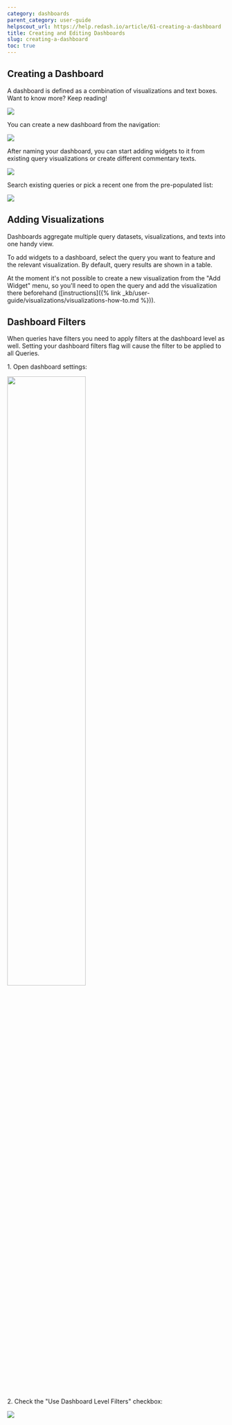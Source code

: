 ```yaml
---
category: dashboards
parent_category: user-guide
helpscout_url: https://help.redash.io/article/61-creating-a-dashboard
title: Creating and Editing Dashboards
slug: creating-a-dashboard
toc: true
---
```


## Creating a Dashboard

A dashboard is defined as a combination of visualizations and text boxes. Want
to know more? Keep reading!

![](/assets/images/docs/gifs/dashboards/dashboards.gif)

You can create a new dashboard from the navigation:

![](/assets/images/docs/gitbook/create-dashboard.png)

After naming your dashboard, you can start adding widgets to it from existing
query visualizations or create different commentary texts.

![](/assets/images/docs/gitbook/add-widgets-to-dashboard.png)

Search existing queries or pick a recent one from the pre-populated list:

![](/assets/images/docs/gitbook/add-widgets-modal.png)

## Adding Visualizations

Dashboards aggregate multiple query datasets, visualizations, and texts into
one handy view.

To add widgets to a dashboard, select the query you want to feature and the
relevant visualization. By default, query results are shown in a table.

At the moment it's not possible to create a new visualization from the "Add
Widget" menu, so you'll need to open the query and add the visualization there
beforehand ([instructions]({% link _kb/user-guide/visualizations/visualizations-how-to.md %})).

## Dashboard Filters

When queries have filters you need to apply filters at the dashboard level as
well. Setting your dashboard filters flag will cause the filter to be applied
to all Queries.

1\. Open dashboard settings:

<img src="/assets/images/docs/gitbook/edit-dashboard.png" width="60%">

2\. Check the "Use Dashboard Level Filters" checkbox:

![](/assets/images/docs/gitbook/dashboard-filter.png)
